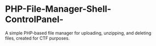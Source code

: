 # PHP-File-Manager-Shell-ControlPanel-
A simple PHP-based file manager for uploading, unzipping, and deleting files, created for CTF purposes.
